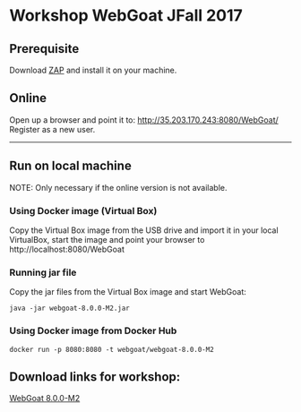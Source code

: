 # Workshop WebGoat JFall 2017

## Prerequisite

Download [ZAP](https://github.com/zaproxy/zaproxy/wiki/Downloads) and install it on your machine.

## Online

Open up a browser and point it to: http://35.203.170.243:8080/WebGoat/
Register as a new user.






-------
## Run on local machine

NOTE: Only necessary if the online version is not available. 

### Using Docker image (Virtual Box)

Copy the Virtual Box image from the USB drive and import it in your local VirtualBox, start the image and point your browser to
http://localhost:8080/WebGoat

### Running jar file

Copy the jar files from the Virtual Box image and start WebGoat:

```
java -jar webgoat-8.0.0-M2.jar
```

### Using Docker image from Docker Hub

```
docker run -p 8080:8080 -t webgoat/webgoat-8.0.0-M2
```


## Download links for workshop:

[WebGoat 8.0.0-M2](https://github.com/WebGoat/WebGoat/releases/download/v8.0.0.M2/webgoat-server-8.0.0.M2.jar)
